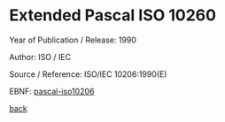 # Extended Pascal ISO 10260

Year of Publication / Release: 1990

Author: ISO / IEC

Source / Reference: ISO/IEC 10206:1990(E)

EBNF: [pascal-iso10206](pascal-iso10206.ebnf)

[back](../README.md)
